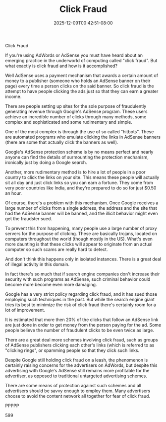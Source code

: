 ﻿---
title: "Click Fraud"
date: 2025-12-09T00:42:51-08:00
description: "Adsense Tips for Web Success"
featured_image: "/images/Adsense.jpg"
tags: ["Adsense"]
---

Click Fraud

If you're using AdWords or AdSense you must have heard about an emerging practice in the underworld of computing called "click fraud". But what exactly is click fraud and how is it accomplished?

Well AdSense uses a payment mechanism that awards a certain amount of money to a publisher (someone who holds an AdSense banner on their page) every time a person clicks on the said banner. So click fraud is the attempt to have people clicking the ads just so that they can earn a greater income.

There are people setting up sites for the sole purpose of fraudulently generating revenue through Google's AdSense program. These users achieve an incredible number of clicks through many methods, some complex and sophisticated and some rudimentary and simple.

One of the most complex is through the use of so called "hitbots". These are automated programs who emulate clicking the links in AdSense banners (there are some that actually click the banners as well). 

Google's AdSense protection scheme is by no means perfect and nearly anyone can find the details of surmounting the protection mechanism, ironically just by doing a Google search.

Another, more rudimentary method is to hire a lot of people in a poor country to click the links on your site. This means these people will actually sit all day and just click links so you can earn a fortune. They come from very poor countries like India, and they're prepared to do so for just $0.50 an hour.

Of course, there's a problem with this mechanism. Once Google receives a large number of clicks from a single address, the address and the site that had the AdSense banner will be banned, and the illicit behavior might even get the fraudster sued.

To prevent this from happening, many people use a large number of proxy servers for the purpose of clicking. These are basically trojans, located on computers throughout the world (though mostly in the US). What's even more daunting is that these clicks will appear to originate from an actual computer so such scams are really hard to detect.

And don't think this happens only in isolated instances. There is a great deal of illegal activity in this domain. 

In fact there's so much that if search engine companies don't increase their security with such programs as AdSense, such criminal behavior could become more become even more damaging.

Google has a very strict policy regarding click fraud, and it has sued those employing such techniques in the past. But while the search engine giant tries its best to minimize the risk of click fraud there's certainly room for a lot of improvement.

It is estimated that more then 20% of the clicks that follow an AdSense link are just done in order to get money from the person paying for the ad. Some people believe the number of fraudulent clicks to be even twice as large.

There are a great deal more schemes involving click fraud, such as groups of AdSense publishers clicking each other's links (which is referred to as "clicking rings", or spamming people so that they click such links.

Despite Google still holding click fraud on a leash, the phenomenon is certainly raising concerns for the advertisers on AdWords, but despite this advertising with Google's AdSense still remains more profitable for the advertiser, as opposed to traditional untargeted advertising schemes.

There are some means of protection against such schemes and all advertisers should be savvy enough to employ them. Many advertisers choose to avoid the content network all together for fear of click fraud.

PPPPP

599

